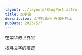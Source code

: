 ```yaml
---
layout: ../layouts/BlogPost.astro
title: 文字岛
description: 文字的岛屿 在浪中静止
pubDate: 2023/5/7
---
```


在繁华的世界里

找寻文字的痕迹

